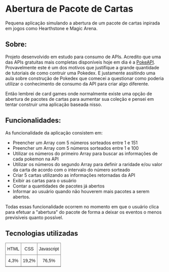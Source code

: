 <h1>Abertura de Pacote de Cartas</h1>
<p>Pequena aplicação simulando a abertura de um pacote de cartas inpirada em jogos como Hearthstone e Magic Arena.</p>
<h2>Sobre:</h2>
<p>Projeto desenvolvido em estudo para consumo de APIs. Acredito que uma das APIs gratuitas mais completas disponíveis hoje em dia é a <a href="https://pokeapi.co/">PokeAPI</a>. Provavelmente este é um dos motivos que justifique a grande quantidade de tutoriais de como contruir uma Pokedex. E justamente assitindo uma aula sobre construção de Pokedex que comecei a questionar como poderia utilizar o conhecimento de consumo da API para criar algo diferente.</p>
<p>Então lembrei de card games onde normalmente existe uma opção de abertura de pacotes de cartas para aumentar sua coleção e pensei em tentar construir uma aplicação baseada nisso.</p>

<h2>Funcionalidades:</h2>
<p>As funcionalidade da aplicação consistem em:</p>
<ul>
    <li>Preencher um Array com 5 números sorteados entre 1 e 151</li>
    <li>Preencher um Array com 5 números sorteados entre 1 e 100</li>
    <li>Utilizar os números do primeiro Array para buscar as informações de cada pokemon na API</li>
    <li>Utilizar os números do segundo Array para definir a raridade e/ou valor da carta de acordo com o intervalo do número sorteado</li>
    <li>Criar 5 cartas utilizando as informações retornadas da API</li>    
    <li>Exibir as cartas para o usuário</li>
    <li>Contar a quantidades de pacotes já abertos</li>
    <li>Informar ao usuário quando não houverem mais pacotes a serem abertos.</li>
</ul>

<P>Todas essas funcionalidade ocorrem no momento em que o usuário clica para efetuar a "abertura" do pacote de forma a deixar os eventos o menos previsíveis quanto possível.</P>

<h2>Tecnologias utilizadas</h2>
<style type="text/css">
    .tg  {border-collapse:collapse;border-spacing:0;}
    .tg td{border-color:black;border-style:solid;border-width:1px;font-family:Arial, sans-serif;font-size:14px;
      overflow:hidden;padding:10px 5px;word-break:normal;}
    .tg th{border-color:black;border-style:solid;border-width:1px;font-family:Arial, sans-serif;font-size:14px;
      font-weight:normal;overflow:hidden;padding:10px 5px;word-break:normal;}
    .tg .tg-c3ow{border-color:inherit;text-align:center;vertical-align:top}
    </style>
    <table class="tg">
    <thead>
      <tr>
        <th class="tg-c3ow">HTML</th>
        <th class="tg-c3ow">CSS</th>
        <th class="tg-c3ow">Javascript</th>
      </tr>
    </thead>
    <tbody>
      <tr>
        <td class="tg-c3ow">4,3%</td>
        <td class="tg-c3ow">19,2%</td>
        <td class="tg-c3ow">76,5%</td>
      </tr>
    </tbody>
    </table>

